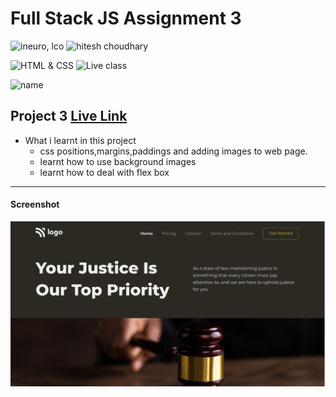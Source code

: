# Full Stack JS Assignment 3

![ineuro, lco](https://img.shields.io/badge/iNeuron-LCO-green)
![hitesh choudhary](https://img.shields.io/badge/Hitesh--Choudhary-Full--stack--JS--bootcamp-red)

![HTML & CSS](https://img.shields.io/badge/HTML-CSS-orange)
![Live class](https://img.shields.io/badge/LIVE--CLASS-PROJECT--3-lightgrey)

![name](https://img.shields.io/badge/name%20-praveen-green)

## Project 3 [Live Link](https://full-stack-js-project-03-praveen.netlify.app/)

-   What i learnt in this project
    - css positions,margins,paddings and adding images to web page.  
    -  learnt how to use background images
    - learnt how to deal with flex box

---
#### Screenshot

![Desktop](./thumbnail.png)
